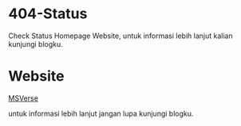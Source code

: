 # 404-Status
Check Status Homepage Website, untuk informasi lebih lanjut kalian kunjungi blogku. 

# Website
<a href="https://rebrand.ly/Status-Homepage-Website" target="_blank">MSVerse</a>

untuk informasi lebih lanjut jangan lupa kunjungi blogku. 
